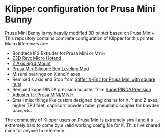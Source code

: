 # Klipper configuration for Prusa Mini Bunny

Prusa Mini Bunny is my heavily modified 3D printer based on Prusa Mini+. This repository contains complete configuration of Klipper for this printer.
Main differences are:
  - [Bondtech  IFS Extruder for Prusa Mini or Mini+](https://www.bondtech.se/product/ifs-extruder-for-prusa-mini/)
  - [E3D Revo Micro Hotend](https://e3d-online.com/products/revo-micro)
  - [Z Axis Rigid Mount](https://www.thingiverse.com/thing:4881439)
  - [Prusa Mini Silicone Bed Leveling Mod](https://github.com/bbbenji/PMSBLM)
  - Misumi bearings on X and Y axes
  - Remixed X axis end Stop from [Stiffer X-End for Prusa Mini with square nuts](https://www.printables.com/model/246375-stiffer-x-end-for-prusa-mini-with-square-nuts)
  - Remixed SuperPINDA precision adjuster from [SuperPINDA Precision Adjuster for Prusa MINI/MINI+](https://www.printables.com/model/254166-superpinda-precision-adjuster-for-prusa-minimini/files)
  - Small misc things like custom designed drag chains for X, Y and Z axes, higher TPU feet, capricorn bowden tube, pneumatic coupler for bowden tube, etc.
  
  The community of Klipper users on Prusa Mini is extremely small and it's extremely hard to come by a valid working config file for it. Thus I've shared mine for anyone to reference.
  
